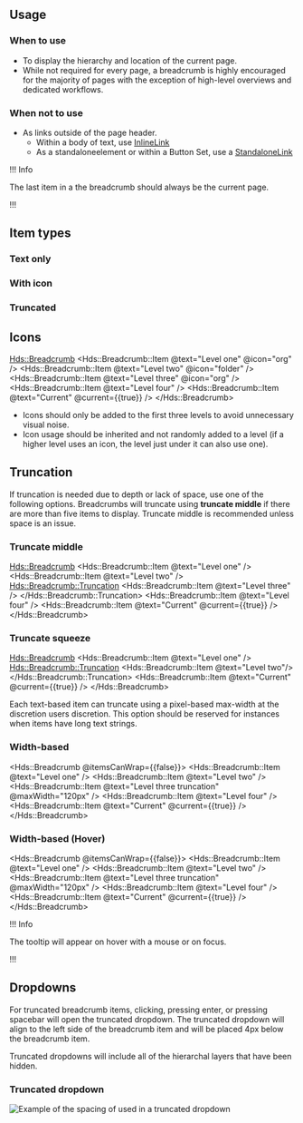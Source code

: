 ## Usage

### When to use

- To display the hierarchy and location of the current page.
- While not required for every page, a breadcrumb is highly encouraged for the majority of pages with the exception of high-level overviews and dedicated workflows.

### When not to use

- As links outside of the page header.
  - Within a body of text, use [InlineLink](/components/link/inline/overview)
  - As a standaloneelement or within a Button Set, use a [StandaloneLink](/components/link/standalone/overview)

!!! Info

The last item in a the breadcrumb should always be the current page.

!!!

## Item types

### Text only

<div>
	<Hds::Breadcrumb>
  	<Hds::Breadcrumb::Item @text="Level 1" />
  	<Hds::Breadcrumb::Item @text="Level 2" />
  	<Hds::Breadcrumb::Item @text="Level 3" />
  </Hds::Breadcrumb>
</div>

### With icon

<div>
	<Hds::Breadcrumb>
  	<Hds::Breadcrumb::Item @text="Level 1" @icon="org" />
  	<Hds::Breadcrumb::Item @text="Level 2" @icon="folder" />
  	<Hds::Breadcrumb::Item @text="Level 3" @icon="user" />
  </Hds::Breadcrumb>
</div>

### Truncated

<div>
	<Hds::Breadcrumb>
		<Hds::Breadcrumb::Item @text="Level 1" />
		<Hds::Breadcrumb::Truncation>
			<Hds::Breadcrumb::Item @text="Level 2" @icon="org" />
		</Hds::Breadcrumb::Truncation>
		<Hds::Breadcrumb::Item @text="Level 3" />
	</Hds::Breadcrumb>
</div>

## Icons

<Hds::Breadcrumb>
  <Hds::Breadcrumb::Item @text="Level one" @icon="org" />
  <Hds::Breadcrumb::Item @text="Level two" @icon="folder" />
  <Hds::Breadcrumb::Item @text="Level three" @icon="org" />
  <Hds::Breadcrumb::Item @text="Level four" />
  <Hds::Breadcrumb::Item @text="Current" @current={{true}} />
</Hds::Breadcrumb>

- Icons should only be added to the first three levels to avoid unnecessary visual noise.
- Icon usage should be inherited and not randomly added to a level (if a higher level uses an icon, the level just under it can also use one).

## Truncation

If truncation is needed due to depth or lack of space, use one of the following options. Breadcrumbs will truncate using **truncate middle** if there are more than five items to display. Truncate middle is recommended unless space is an issue.

### Truncate middle

<Hds::Breadcrumb>
  <Hds::Breadcrumb::Item @text="Level one" />
  <Hds::Breadcrumb::Item @text="Level two" />
  <Hds::Breadcrumb::Truncation>
  <Hds::Breadcrumb::Item @text="Level three" />
  </Hds::Breadcrumb::Truncation>
  <Hds::Breadcrumb::Item @text="Level four" />
  <Hds::Breadcrumb::Item @text="Current" @current={{true}} />
</Hds::Breadcrumb>

### Truncate squeeze

<Hds::Breadcrumb>
  <Hds::Breadcrumb::Item @text="Level one" />
  <Hds::Breadcrumb::Truncation>
  <Hds::Breadcrumb::Item @text="Level two"/>
  </Hds::Breadcrumb::Truncation>
  <Hds::Breadcrumb::Item @text="Current" @current={{true}} />
</Hds::Breadcrumb>

Each text-based item can truncate using a pixel-based max-width at the discretion users discretion. This option should be reserved for instances when items have long text strings.

### Width-based

<Hds::Breadcrumb @itemsCanWrap={{false}}>
  <Hds::Breadcrumb::Item @text="Level one" />
  <Hds::Breadcrumb::Item @text="Level two" />
  <Hds::Breadcrumb::Item @text="Level three truncation" @maxWidth="120px" />
  <Hds::Breadcrumb::Item @text="Level four" />
  <Hds::Breadcrumb::Item @text="Current" @current={{true}} />
</Hds::Breadcrumb>

### Width-based (Hover)

<!-- I don't think this functionality actually exists on this component -->

<Hds::Breadcrumb @itemsCanWrap={{false}}>
  <Hds::Breadcrumb::Item @text="Level one" />
  <Hds::Breadcrumb::Item @text="Level two" />
  <Hds::Breadcrumb::Item @text="Level three truncation" @maxWidth="120px" />
  <Hds::Breadcrumb::Item @text="Level four" />
  <Hds::Breadcrumb::Item @text="Current" @current={{true}} />
</Hds::Breadcrumb>

!!! Info

The tooltip will appear on hover with a mouse or on focus.

!!!

## Dropdowns

For truncated breadcrumb items, clicking, pressing enter, or pressing spacebar will open the truncated dropdown. The truncated dropdown will align to the left side of the breadcrumb item and will be placed 4px below the breadcrumb item.

Truncated dropdowns will include all of the hierarchal layers that have been hidden.

### Truncated dropdown

![Example of the spacing of used in a truncated dropdown](/assets/components/breadcrumb/breadcrumb-truncated-dropdown.png)
